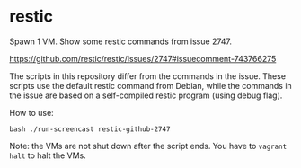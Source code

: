 restic
======

Spawn 1 VM. Show some restic commands from issue 2747.

https://github.com/restic/restic/issues/2747#issuecomment-743766275

The scripts in this repository differ from the commands in the issue.
These scripts use the default restic command from Debian, while
the commands in the issue are based on a self-compiled restic program (using
debug flag).


How to use:

```
bash ./run-screencast restic-github-2747
```

Note: the VMs are not shut down after the script ends.
You have to `vagrant halt` to halt the VMs.
